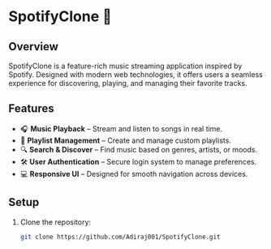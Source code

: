 # SpotifyClone 🎵

## Overview
SpotifyClone is a feature-rich music streaming application inspired by Spotify. Designed with modern web technologies, it offers users a seamless experience for discovering, playing, and managing their favorite tracks.

## Features
- 🎧 **Music Playback** – Stream and listen to songs in real time.
- 📂 **Playlist Management** – Create and manage custom playlists.
- 🔍 **Search & Discover** – Find music based on genres, artists, or moods.
- 🛠 **User Authentication** – Secure login system to manage preferences.
- 💻 **Responsive UI** – Designed for smooth navigation across devices.

## Setup
1. Clone the repository:
   ```sh
   git clone https://github.com/Adiraj001/SpotifyClone.git


